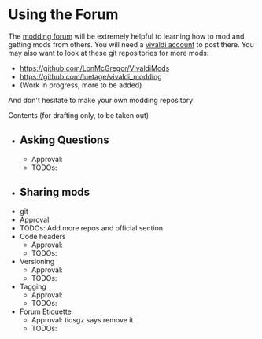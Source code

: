 # Using the Forum

The [modding forum](https://forum.vivaldi.net/category/52/modifications) will be extremely helpful to learning how to mod and getting mods from others. You will need a [vivaldi account](https://login.vivaldi.net) to post there. You may also want to look at these git repositories for more mods:
 - https://github.com/LonMcGregor/VivaldiMods
 - https://github.com/luetage/vivaldi_modding
 - (Work in progress, more to be added)

And don't hesitate to make your own modding repository!

Contents (for drafting only, to be taken out)
- ## Asking Questions
  - Approval:
  - TODOs:
- ## Sharing mods
 - git
  - Approval:
  - TODOs: Add more repos and official section
 - Code headers
   - Approval:
   - TODOs:
 - Versioning
   - Approval:
   - TODOs:
 - Tagging
   - Approval:
   - TODOs:  
 - Forum Etiquette
   - Approval: tiosgz says remove it
   - TODOs:
